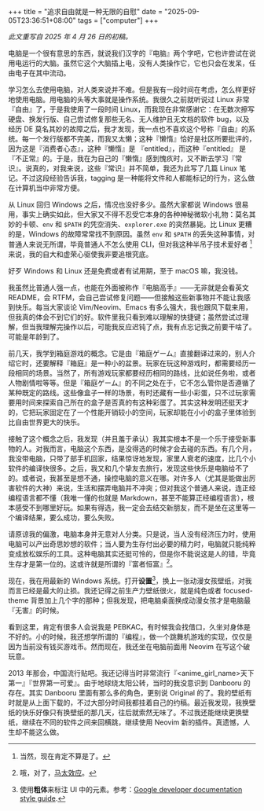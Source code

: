+++
title = "追求自由就是一种无限的自慰"
date = "2025-09-05T23:36:51+08:00"
tags = ["computer"]
+++

_此文重写自 2025 年 4 月 26 日的初稿。_

电脑是一个很有意思的东西，就说我们汉字的『电脑』两个字吧，它也许尝试在说用电运行的大脑。虽然它这个大脑插上电，没有人类操作它，它也只会在发呆，任由电子在其中流动。

学习怎么去使用电脑，对人类来说并不难。但是我有一段时间在考虑，怎么样更好地使用电脑。用电脑的头等大事就是操作系统。我很久之前就听说过 Linux 非常『自由』了，于是我使用了一段时间 Linux，而我现在非常感谢它：在无数次擦写硬盘、换发行版、自己尝试修复那些无名、无人维护且无文档的软件 bug，以及经历 DE 莫名其妙的故障之后，我才发现，我一点也不喜欢这个号称『自由』的系统。每一个发行版都不完美，而我又太懒；这种『懒惰』恰好是社区所要批评的，因为这是『消费者心态』，这种『懒惰』是 『entitled』，而这种『entitled』 是『不正常』的。于是，我在为自己的『懒惰』感到愧疚时，又不断去学习『常识』。说真的，对我来说，这些『常识』并不简单，我还为此写了几篇 Linux 笔记。不过这段经验告诉我，tagging 是一种能将文件和人都能标记的行为，这么做在计算机当中非常方便。

从 Linux 回归 Windows 之后，情况也没好多少。虽然大家都说 Windows 很易用，事实上确实如此，但大家又不得不忍受它本身的各种神秘微软小礼物：莫名其妙的卡顿、`env` 和 `$PATH` 的凭空消失、`explorer.exe` 的突然暴毙。比 Linux 更糟的是，Windows 的故障常常找不到原因。虽然 `env` 和 `$PATH` 的丢失这种事情，对普通人来说无所谓，毕竟普通人不怎么使用 CLI，但对我这种半吊子技术爱好者 [^1] 来说，我的自大和虚荣心驱使我非要追根究底。

好歹 Windows 和 Linux 还是免费或者有试用期，至于 macOS 嘛，我没钱。

我虽然比普通人强一点，也能在外面被称作『电脑高手』——无非就是会看英文 README，会 RTFM，会自己尝试修复问题——但接触这些新事物并不能让我感到快乐。每当大家谈论 Vim/Neovim、Emacs 有多么强大，我也跟风下载来用，但我真的体会不到它们的好。软件里我只看到难以理解的快捷键；虽然尝试过理解，但当我理解完操作以后，可能我反应迟钝了点，我有点忘记我之前要干啥了。可能是年龄到了。

前几天，我学到箱庭游戏的概念。它是由『箱庭ゲーム』直接翻译过来的，别人介绍它时，还要解释『箱庭』是一种小的盆景。玩家在玩这种游戏时，都需要经历一段相同的场景。当然了，所有游戏玩家都要经历相同的路线，比如说任务啦，或者人物剧情啦等等。但是『箱庭ゲーム』的不同之处在于，它不怎么管你是否遵循了某种既定的路线。这些像盒子一样的场景，有时还藏有一些小彩蛋，只不过玩家需要用时间来探索自己所在的盒子是否真的有这种彩蛋了。其实这种发明还挺天才的，它把玩家固定在了一个性能开销较小的空间，玩家却能在小小的盒子里体验到比自由世界更大的快乐。

接触了这个概念之后，我发现（并且羞于承认）我其实根本不是一个乐于接受新事物的人。对我而言，电脑这个东西，是没得选的时候才会去碰的东西。有几个月，我没带电脑，只带了部手机回家，结果惊讶地发现，家里人衰老的速度，比几个小软件的编译快很多。之后，我又和几个挚友去旅行，发现这些快乐是电脑给不了的。或者说，我甚至是想不通，操控电脑的意义在哪。对许多人（尤其是能做出厉害软件的大神）来说，生活和摆弄电脑并不冲突；但对我这个普通人来说，连正经编程语言都不懂（我唯一懂的也就是 Markdown，甚至不能算正经编程语言），根本感受不到哪里好玩。如果有得选，我一定会去结交新朋友，而不是坐在这里等一个编译结果，要么成功，要么失败。

请原谅我的偏激，电脑本身并无意对人分类。只是说，当人没有经济压力时，使用电脑可以产出奇思妙想的软件；当人要为生存付出必要的精力时，电脑就只能纯粹变成放松娱乐的工具。这种电脑其实还挺可怜的，但是你不能说这是人的错，毕竟生存才是第一位的。这或许就是所谓的『富者恒富』[^2]。

现在，我在用最新的 Windows 系统。打开**设置**[^3]，换上一张动漫女孩壁纸，对我而言已经是最大的止损。我还记得之前生产力壁纸很火，就是纯色或者 focused-theme 背景加上几个字的那种；但我发现，把电脑桌面换成动漫女孩才是电脑最『无害』的时候。

看到这里，肯定有很多人会说我是 PEBKAC。有时候我会找借口，久坐对身体是不好的。小的时候，我还想学所谓的『编程』，做一个跳舞机游戏的实现，仅仅是因为当前没有钱买游戏币。然而现在，我还坐在电脑前面用 Neovim 在写这个破玩意。

2013 年那会，中国流行贴吧。我还记得当时非常流行『<anime_girl_name>天下第一』『世界第一可爱』。由于地球绕太阳公转，当时的我没意识到 Danbooru 的存在。其实 Danbooru 里面有那么多的角色，更别说 Original 的了。我的壁纸有时就是从上面下载的，不过大部分时间我都挂着自己的约稿。最近我发现，我换壁纸的快乐好像只有换壁纸的那几天，往后就索然无味了。不过我还能继续更换壁纸，继续在不同的软件之间来回横跳，继续使用 Neovim 新的插件。真遗憾，人生却不能这么做。

[^1]: 当然，现在肯定不算是了。
[^2]: 哦，对了，[马太效应](https://en.wikipedia.org/wiki/Matthew_effect)。
[^3]: 使用**粗体**来标注 UI 中的元素。参考：[Google developer documentation style guide](https://developers.google.com/style/text-formatting).
